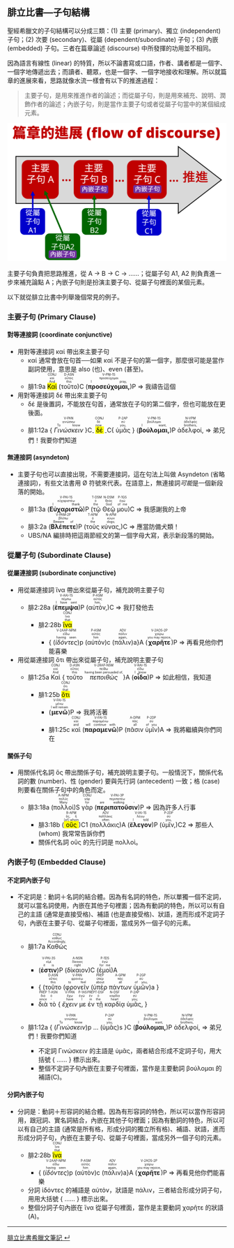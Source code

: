 ## 腓立比書—子句結構

聖經希臘文的子句結構可以分成三類：(1) 主要 (primary)、獨立 (independent) 子句；(2) 次要 (secondary)、從屬 (dependent/subordinate) 子句；(3) 內嵌 (embedded) 子句。三者在篇章論述 (discourse) 中所發揮的功用並不相同。  

因為語言有線性 (linear) 的特質，所以不論書寫或口語，作者、講者都是一個字、一個字地傳遞出去；而讀者、聽眾，也是一個字、一個字地接收和理解。所以就篇章的進展來看，思路就像水流一樣會有以下的推進過程：

> 主要子句，是用來推進作者的論述；而從屬子句，則是用來補充、說明、潤飾作者的論述；內嵌子句，則是當作主要子句或者從屬子句當中的某個組成元素。  

![../images/discourse-flow.png](../images/discourse-flow.png)


主要子句負責把思路推進，從 A → B → C → ……；從屬子句 A1, A2 則負責進一步來補充論點 A；內嵌子句則是扮演主要子句、從屬子句裡面的某個元素。

<div style="page-break-after: always;"></div>

以下就從腓立比書中列舉幾個常見的例子。

### 主要子句 (Primary Clause)
#### 對等連接詞 (coordinate conjunctive) 
- 用對等連接詞 καί 帶出來主要子句
	- καί 通常會放在句首──如果 καί 不是子句的第一個字，那麼很可能是當作副詞使用，意思是 also (也)、even (甚至)。
	- <rt>腓1:9a</rt> <RUBY><ruby><ruby><mark>Καὶ</mark><rt>And</rt></ruby><rt>καί</rt></ruby><rt>CONJ</rt></RUBY> (<RUBY><ruby><ruby>τοῦτο<rt>this</rt></ruby><rt>οὗτος</rt></ruby><rt>D-ASN</rt></RUBY>)C (<RUBY><ruby><ruby>**προσεύχομαι,**<rt>I pray,</rt></ruby><rt>προσεύχομαι</rt></ruby><rt>V-PNI-1S</rt></RUBY>)P ⇒ 我禱告這個
- 用對等連接詞 δέ 帶出來主要子句
	- δέ 是後置詞，不能放在句首，通常放在子句的第二個字，但也可能放在更後面。
	- <rt>腓1:12a</rt> { <RUBY><ruby><ruby>*Γινώσκειν*<rt>To know</rt></ruby><rt>γινώσκω</rt></ruby><rt>V-PAN</rt></RUBY> }C<sub>-</sub> <RUBY><ruby><ruby><mark>δὲ</mark><rt>now</rt></ruby><rt>δέ</rt></ruby><rt>CONJ</rt></RUBY> <sub>-</sub>C{ <RUBY><ruby><ruby>ὑμᾶς<rt>you,</rt></ruby><rt>σύ</rt></ruby><rt>P-2AP</rt></RUBY> } (<RUBY><ruby><ruby>**βούλομαι,**<rt>I want,</rt></ruby><rt>βούλομαι</rt></ruby><rt>V-PNI-1S</rt></RUBY>)P <RUBY><ruby><ruby>ἀδελφοί,<rt>brothers,</rt></ruby><rt>ἀδελφός</rt></ruby><rt>N-VPM</rt></RUBY> ⇒ 弟兄們！我要你們知道

#### 無連接詞 (asyndeton)
- 主要子句也可以直接出現，不需要連接詞，這在句法上叫做 Asyndeton (省略連接詞)，有些文法書用 Ø 符號來代表。在語意上，無連接詞*可能*是一個新段落的開始。
	- <rt>腓1:3a</rt> (<RUBY><ruby><ruby>**Εὐχαριστῶ**<rt>I thank</rt></ruby><rt>εὐχαριστέω</rt></ruby><rt>V-PAI-1S</rt></RUBY>)P (<RUBY><ruby><ruby>τῷ<rt>the</rt></ruby><rt>ὁ</rt></ruby><rt>T-DSM</rt></RUBY> <RUBY><ruby><ruby>Θεῷ<rt>God</rt></ruby><rt>θεός</rt></ruby><rt>N-DSM</rt></RUBY> <RUBY><ruby><ruby>μου<rt>of me</rt></ruby><rt>ἐγώ</rt></ruby><rt>P-1GS</rt></RUBY>)C ⇒ 我感謝我的上帝
	- <rt>腓3:2a</rt> (<RUBY><ruby><ruby>**Βλέπετε**<rt>Beware of</rt></ruby><rt>βλέπω</rt></ruby><rt>V-PAM-2P</rt></RUBY>)P (<RUBY><ruby><ruby>τοὺς<rt>the</rt></ruby><rt>ὁ</rt></ruby><rt>T-APM</rt></RUBY> <RUBY><ruby><ruby>κύνας,<rt>dogs;</rt></ruby><rt>κύων</rt></ruby><rt>N-APM</rt></RUBY>)C ⇒ 應當防備犬類！
	- UBS/NA 編排時把這兩節經文的第一個字母大寫，表示新段落的開始。

<div style="page-break-after: always;"></div>

### 從屬子句 (Subordinate Clause)

#### 從屬連接詞 (subordinate conjunctive)
- 用從屬連接詞 ἵνα 帶出來從屬子句，補充說明主要子句
	- <rt>腓2:28a</rt> (<RUBY><ruby><ruby>**ἔπεμψα**<rt>I have sent</rt></ruby><rt>πέμπω</rt></ruby><rt>V-AAI-1S</rt></RUBY>)P (<RUBY><ruby><ruby>αὐτὸν,<rt>him,</rt></ruby><rt>αὐτός</rt></ruby><rt>P-ASM</rt></RUBY>)C ⇒ 我打發他去 
		- <rt>腓2:28b</rt> <RUBY><ruby><ruby><mark>ἵνα</mark><rt>that</rt></ruby><rt>ἵνα</rt></ruby><rt>CONJ</rt></RUBY> 
			- { <rt>(</rt><RUBY><ruby><ruby>*ἰδόντες*<rt>having seen</rt></ruby><rt>εἴδω</rt></ruby><rt>V-2AAP-NPM</rt></RUBY><rt>)p</rt> <rt>(</rt><RUBY><ruby><ruby>αὐτὸν<rt>him</rt></ruby><rt>αὐτός</rt></ruby><rt>P-ASM</rt></RUBY><rt>)c</rt> <rt>(</rt><RUBY><ruby><ruby>πάλιν<rt>again,</rt></ruby><rt>πάλιν</rt></ruby><rt>ADV</rt></RUBY><rt>)a</rt>}A (<RUBY><ruby><ruby>**χαρῆτε**<rt>you may rejoice,</rt></ruby><rt>χαίρω</rt></ruby><rt>V-2AOS-2P</rt></RUBY>)P ⇒ 再看見他你們能喜樂
- 用從屬連接詞 ὅτι 帶出來從屬子句，補充說明主要子句
	- <rt>腓1:25a</rt> <RUBY><ruby><ruby>Καὶ<rt>And</rt></ruby><rt>καί</rt></ruby><rt>CONJ</rt></RUBY> { <RUBY><ruby><ruby>τοῦτο<rt>this</rt></ruby><rt>οὗτος</rt></ruby><rt>D-ASN</rt></RUBY> <RUBY><ruby><ruby>*πεποιθὼς*<rt>having been persuaded of,</rt></ruby><rt>πείθω</rt></ruby><rt>V-2RAP-NSM</rt></RUBY>}A (<RUBY><ruby><ruby>**οἶδα**<rt>I know</rt></ruby><rt>εἴδω</rt></ruby><rt>V-RAI-1S</rt></RUBY>)P ⇒ 如此相信，我知道
		- <rt>腓1:25b</rt> <RUBY><ruby><ruby><mark>ὅτι</mark><rt>that</rt></ruby><rt>ὅτι</rt></ruby><rt>CONJ</rt></RUBY> 
			- (<RUBY><ruby><ruby>**μενῶ**<rt>I will remain</rt></ruby><rt>μένω</rt></ruby><rt>V-FAI-1S</rt></RUBY>)P ⇒ 我將活著
			- <rt>腓1:25c</rt> <RUBY><ruby><ruby>καὶ<rt>and</rt></ruby><rt>καί</rt></ruby><rt>CONJ</rt></RUBY> (<RUBY><ruby><ruby>**παραμενῶ**<rt>will continue with</rt></ruby><rt>παραμένω</rt></ruby><rt>V-FAI-1S</rt></RUBY>)P (<RUBY><ruby><ruby>πᾶσιν<rt>all</rt></ruby><rt>πᾶς</rt></ruby><rt>A-DPM</rt></RUBY> <RUBY><ruby><ruby>ὑμῖν<rt>of you</rt></ruby><rt>σύ</rt></ruby><rt>P-2DP</rt></RUBY>)A ⇒ 我將繼續與你們同在

#### 關係子句
- 用關係代名詞 ὅς 帶出關係子句，補充說明主要子句。一般情況下，關係代名詞的數 (number)、性 (gender) 要與先行詞 (antecedent) 一致；格 (case) 則要看在關係子句中的角色而定。
	- <rt>腓3:18a</rt> (<RUBY><ruby><ruby>πολλοὶ<rt>Many</rt></ruby><rt>πολύς</rt></ruby><rt>A-NPM</rt></RUBY>)S <RUBY><ruby><ruby>γὰρ<rt>for</rt></ruby><rt>γάρ</rt></ruby><rt>CONJ</rt></RUBY> (<RUBY><ruby><ruby>**περιπατοῦσιν**<rt>are walking -</rt></ruby><rt>περιπατέω</rt></ruby><rt>V-PAI-3P</rt></RUBY>)P ⇒ 因為許多人行事
		- <rt>腓3:18b</rt> (<RUBY><ruby><ruby><mark>οὓς</mark><rt>[of] whom</rt></ruby><rt>ὅς, ἥ</rt></ruby><rt>R-APM</rt></RUBY>)C1 (<RUBY><ruby><ruby>πολλάκις<rt>often</rt></ruby><rt>πολλάκις</rt></ruby><rt>ADV</rt></RUBY>)A (<RUBY><ruby><ruby>**ἔλεγον**<rt>I told</rt></ruby><rt>λέγω</rt></ruby><rt>V-IAI-1S</rt></RUBY>)P (<RUBY><ruby><ruby>ὑμῖν,<rt>you,</rt></ruby><rt>σύ</rt></ruby><rt>P-2DP</rt></RUBY>)C2 ⇒ 那些人 (whom) 我常常告訴你們
		- 關係代名詞 οὓς 的先行詞是 πολλοὶ。

<div style="page-break-after: always;"></div>

### 內嵌子句 (Embedded Clause)

#### 不定詞內嵌子句
- 不定詞是：動詞＋名詞的結合體。因為有名詞的特色，所以單獨一個不定詞，就可以當名詞使用，內嵌在其他子句裡面；因為有動詞的特色，所以可以有自己的主語 (通常是直接受格)、補語 (也是直接受格)、狀語，進而形成不定詞子句，內嵌在主要子句、從屬子句裡面，當成另外一個子句的元素。
	- <rt>腓1:7a</rt> <RUBY><ruby><ruby>Καθώς<rt>Accordingly,</rt></ruby><rt>καθώς</rt></ruby><rt>CONJ</rt></RUBY> 
		- (<RUBY><ruby><ruby>**ἐστιν**<rt>it is</rt></ruby><rt>εἰμί</rt></ruby><rt>V-PAI-3S</rt></RUBY>)P (<RUBY><ruby><ruby>δίκαιον<rt>right</rt></ruby><rt>δίκαιος</rt></ruby><rt>A-NSN</rt></RUBY>)C (<RUBY><ruby><ruby>ἐμοὶ<rt>for me</rt></ruby><rt>ἐγώ</rt></ruby><rt>P-1DS</rt></RUBY>)A 
		- { <rt>(</rt><RUBY><ruby><ruby>τοῦτο<rt>this</rt></ruby><rt>οὗτος</rt></ruby><rt>D-ASN</rt></RUBY> <rt>(</rt><RUBY><ruby><ruby>φρονεῖν<rt>to feel</rt></ruby><rt>φρονέω</rt></ruby><rt>V-PAN</rt></RUBY> <rt>(</rt><RUBY><ruby><ruby>ὑπὲρ<rt>about</rt></ruby><rt>ὑπέρ</rt></ruby><rt>PREP</rt></RUBY> <RUBY><ruby><ruby>πάντων<rt>all</rt></ruby><rt>πᾶς</rt></ruby><rt>A-GPM</rt></RUBY> <RUBY><ruby><ruby>ὑμῶν<rt>of you,</rt></ruby><rt>σύ</rt></ruby><rt>P-2GP</rt></RUBY><rt>)a</rt> }
		-  <RUBY><ruby><ruby>διὰ<rt>since</rt></ruby><rt>διά</rt></ruby><rt>PREP</rt></RUBY> <RUBY><ruby><ruby>τὸ<rt>‑</rt></ruby><rt>ὁ</rt></ruby><rt>T-ASN</rt></RUBY> { <RUBY><ruby><ruby>*ἔχειν*<rt>have</rt></ruby><rt>ἔχω</rt></ruby><rt>V-PAN</rt></RUBY> <RUBY><ruby><ruby>με<rt>I</rt></ruby><rt>ἐγώ</rt></ruby><rt>P-1AS</rt></RUBY> <RUBY><ruby><ruby>ἐν<rt>in</rt></ruby><rt>ἐν</rt></ruby><rt>PREP</rt></RUBY> <RUBY><ruby><ruby>τῇ<rt>the</rt></ruby><rt>ὁ</rt></ruby><rt>T-DSF</rt></RUBY> <RUBY><ruby><ruby>καρδίᾳ<rt>heart</rt></ruby><rt>καρδία</rt></ruby><rt>N-DSF</rt></RUBY> <RUBY><ruby><ruby>ὑμᾶς,<rt>you;</rt></ruby><rt>σύ</rt></ruby><rt>P-2AP</rt></RUBY> }



	- <rt>腓1:12a</rt> { <rt>(</rt><RUBY><ruby><ruby>*Γινώσκειν*<rt>To know</rt></ruby><rt>γινώσκω</rt></ruby><rt>V-PAN</rt></RUBY><rt>)p</rt> ... <rt>(</rt><RUBY><ruby><ruby>ὑμᾶς<rt>you,</rt></ruby><rt>σύ</rt></ruby><rt>P-2AP</rt></RUBY><rt>)s</rt> }C (<RUBY><ruby><ruby>**βούλομαι,**<rt>I want,</rt></ruby><rt>βούλομαι</rt></ruby><rt>V-PNI-1S</rt></RUBY>)P <RUBY><ruby><ruby>ἀδελφοί,<rt>brothers,</rt></ruby><rt>ἀδελφός</rt></ruby><rt>N-VPM</rt></RUBY> ⇒ 弟兄們！我要你們知道
		- 不定詞 Γινώσκειν 的主語是 ὑμᾶς，兩者結合形成不定詞子句，用大括號 { …… } 標示出來。
		- 整個不定詞子句內嵌在主要子句裡面，當作是主要動詞 βούλομαι 的補語(C)。


#### 分詞內嵌子句
- 分詞是：動詞＋形容詞的結合體。因為有形容詞的特色，所以可以當作形容詞用，跟冠詞、實名詞結合，內嵌在其他子句裡面；因為有動詞的特色，所以可以有自己的主語 (通常是所有格，形成分詞的獨立所有格)、補語、狀語，進而形成分詞子句，內嵌在主要子句、從屬子句裡面，當成另外一個子句的元素。
	- <rt>腓2:28b</rt> <RUBY><ruby><ruby><mark>ἵνα</mark><rt>that</rt></ruby><rt>ἵνα</rt></ruby><rt>CONJ</rt></RUBY> 
		- { <rt>(</rt><RUBY><ruby><ruby>*ἰδόντες*<rt>having seen</rt></ruby><rt>εἴδω</rt></ruby><rt>V-2AAP-NPM</rt></RUBY><rt>)p</rt> <rt>(</rt><RUBY><ruby><ruby>αὐτὸν<rt>him</rt></ruby><rt>αὐτός</rt></ruby><rt>P-ASM</rt></RUBY><rt>)c</rt> <rt>(</rt><RUBY><ruby><ruby>πάλιν<rt>again,</rt></ruby><rt>πάλιν</rt></ruby><rt>ADV</rt></RUBY><rt>)a</rt>}A (<RUBY><ruby><ruby>**χαρῆτε**<rt>you may rejoice,</rt></ruby><rt>χαίρω</rt></ruby><rt>V-2AOS-2P</rt></RUBY>)P ⇒ 再看見他你們能喜樂
	- 分詞 ἰδόντες 的補語是 αὐτὸν，狀語是 πάλιν，三者結合形成分詞子句，用用大括號 { …… } 標示出來。
	- 整個分詞子句內嵌在 ἵνα 從屬子句裡面，當作是主要動詞 χαρῆτε 的狀語(A)。


---
[腓立比書希臘文筆記  ↵](Philippians-Notes.md)